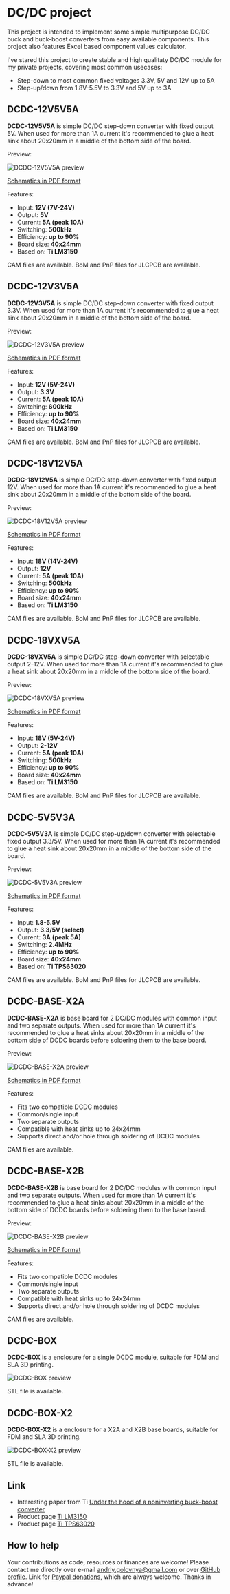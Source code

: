 # DC/DC project

This project is intended to implement some simple multipurpose DC/DC buck and buck-boost converters from easy available components.
This project also features Excel based component values calculator.

I've stared this project to create stable and high qualitaty DC/DC module for my private projects, covering most common usecases:

- Step-down to most common fixed voltages 3.3V, 5V and 12V up to 5A
- Step-up/down from 1.8V-5.5V to 3.3V and 5V up to 3A

## DCDC-12V5V5A

**DCDC-12V5V5A** is simple DC/DC step-down converter with fixed output 5V.
When used for more than 1A current it's recommended to glue a heat sink about 20x20mm in a middle of the bottom side of the board.

Preview:

![DCDC-12V5V5A preview](DCDC-12V5V5A.png)

[Schematics in PDF format](DCDC-12V5V5A.pdf)

Features:

- Input: **12V (7V-24V)**
- Output: **5V**
- Current: **5A (peak 10A)**
- Switching: **500kHz**
- Efficiency: **up to 90%**
- Board size: **40x24mm**
- Based on: **Ti LM3150**

CAM files are available.
BoM and PnP files for JLCPCB are available.

## DCDC-12V3V5A

**DCDC-12V3V5A** is simple DC/DC step-down converter with fixed output 3.3V.
When used for more than 1A current it's recommended to glue a heat sink about 20x20mm in a middle of the bottom side of the board.

Preview:

![DCDC-12V3V5A preview](DCDC-12V3V5A.png)

[Schematics in PDF format](DCDC-12V3V5A.pdf)

Features:

- Input: **12V (5V-24V)**
- Output: **3.3V**
- Current: **5A (peak 10A)**
- Switching: **600kHz**
- Efficiency: **up to 90%**
- Board size: **40x24mm**
- Based on: **Ti LM3150**

CAM files are available.
BoM and PnP files for JLCPCB are available.

## DCDC-18V12V5A

**DCDC-18V12V5A** is simple DC/DC step-down converter with fixed output 12V.
When used for more than 1A current it's recommended to glue a heat sink about 20x20mm in a middle of the bottom side of the board.

Preview:

![DCDC-18V12V5A preview](DCDC-18V12V5A.png)

[Schematics in PDF format](DCDC-18V12V5A.pdf)

Features:

- Input: **18V (14V-24V)**
- Output: **12V**
- Current: **5A (peak 10A)**
- Switching: **500kHz**
- Efficiency: **up to 90%**
- Board size: **40x24mm**
- Based on: **Ti LM3150**

CAM files are available.
BoM and PnP files for JLCPCB are available.

## DCDC-18VXV5A

**DCDC-18VXV5A** is simple DC/DC step-down converter with selectable output 2-12V.
When used for more than 1A current it's recommended to glue a heat sink about 20x20mm in a middle of the bottom side of the board.

Preview:

![DCDC-18VXV5A preview](DCDC-18VXV5A.png)

[Schematics in PDF format](DCDC-18VXV5A.pdf)

Features:

- Input: **18V (5V-24V)**
- Output: **2-12V**
- Current: **5A (peak 10A)**
- Switching: **500kHz**
- Efficiency: **up to 90%**
- Board size: **40x24mm**
- Based on: **Ti LM3150**

CAM files are available.
BoM and PnP files for JLCPCB are available.

## DCDC-5V5V3A

**DCDC-5V5V3A** is simple DC/DC step-up/down converter with selectable fixed output 3.3/5V.
When used for more than 1A current it's recommended to glue a heat sink about 20x20mm in a middle of the bottom side of the board.

Preview:

![DCDC-5V5V3A preview](DCDC-5V5V3A.png)

[Schematics in PDF format](DCDC-5V5V3A.pdf)

Features:

- Input: **1.8-5.5V**
- Output: **3.3/5V (select)**
- Current: **3A (peak 5A)**
- Switching: **2.4MHz**
- Efficiency: **up to 90%**
- Board size: **40x24mm**
- Based on: **Ti TPS63020**

CAM files are available.
BoM and PnP files for JLCPCB are available.

## DCDC-BASE-X2A

**DCDC-BASE-X2A** is base board for 2 DC/DC modules with common input and two separate outputs.
When used for more than 1A current it's recommended to glue a heat sinks about 20x20mm in a middle of the bottom side of DCDC boards before soldering them to the base board.

Preview:

![DCDC-BASE-X2A preview](DCDC-BASE-X2A.png)

[Schematics in PDF format](DCDC-BASE-X2A.pdf)

Features:

- Fits two compatible DCDC modules
- Common/single input
- Two separate outputs
- Compatible with heat sinks up to 24x24mm
- Supports direct and/or hole through soldering of DCDC modules

CAM files are available.

## DCDC-BASE-X2B

**DCDC-BASE-X2B** is base board for 2 DC/DC modules with common input and two separate outputs.
When used for more than 1A current it's recommended to glue a heat sinks about 20x20mm in a middle of the bottom side of DCDC boards before soldering them to the base board.

Preview:

![DCDC-BASE-X2B preview](DCDC-BASE-X2B.png)

[Schematics in PDF format](DCDC-BASE-X2B.pdf)

Features:

- Fits two compatible DCDC modules
- Common/single input
- Two separate outputs
- Compatible with heat sinks up to 24x24mm
- Supports direct and/or hole through soldering of DCDC modules

CAM files are available.

## DCDC-BOX

**DCDC-BOX** is a enclosure for a single DCDC module, suitable for FDM and SLA 3D printing.

![DCDC-BOX preview](3d/DCDC-BOX.png)

STL file is available.

## DCDC-BOX-X2

**DCDC-BOX-X2** is a enclosure for a X2A and X2B base boards, suitable for FDM and SLA 3D printing.

![DCDC-BOX-X2 preview](3d/DCDC-BOX-X2.png)

STL file is available.

## Link

- Interesting paper from Ti [Under the hood of a noninverting buck-boost converter](https://www.ti.com/seclit/ml/slup346/slup346.pdf)
- Product page [Ti LM3150](https://www.ti.com/product/LM3150)
- Product page [Ti TPS63020](https://www.ti.com/product/TPS63020)

## How to help

Your contributions as code, resources or finances are welcome!
Please contact me directly over e-mail andriy.golovnya@gmail.com or over [GitHub profile](https://github.com/red-scorp).
Link for [Paypal donations](http://paypal.me/redscorp), which are always welcome.
Thanks in advance!
